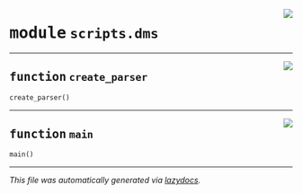 <!-- markdownlint-disable -->

<a href="https://github.com/spqb/adabmDCApy/tree/main/adabmDCA/adabmDCA/scripts/dms.py#L0"><img align="right" style="float:right;" src="https://img.shields.io/badge/-source-cccccc?style=flat-square"></a>

# <kbd>module</kbd> `scripts.dms`





---

<a href="https://github.com/spqb/adabmDCApy/tree/main/adabmDCA/adabmDCA/scripts/dms.py#L16"><img align="right" style="float:right;" src="https://img.shields.io/badge/-source-cccccc?style=flat-square"></a>

## <kbd>function</kbd> `create_parser`

```python
create_parser()
```






---

<a href="https://github.com/spqb/adabmDCApy/tree/main/adabmDCA/adabmDCA/scripts/dms.py#L23"><img align="right" style="float:right;" src="https://img.shields.io/badge/-source-cccccc?style=flat-square"></a>

## <kbd>function</kbd> `main`

```python
main()
```








---

_This file was automatically generated via [lazydocs](https://github.com/ml-tooling/lazydocs)._
